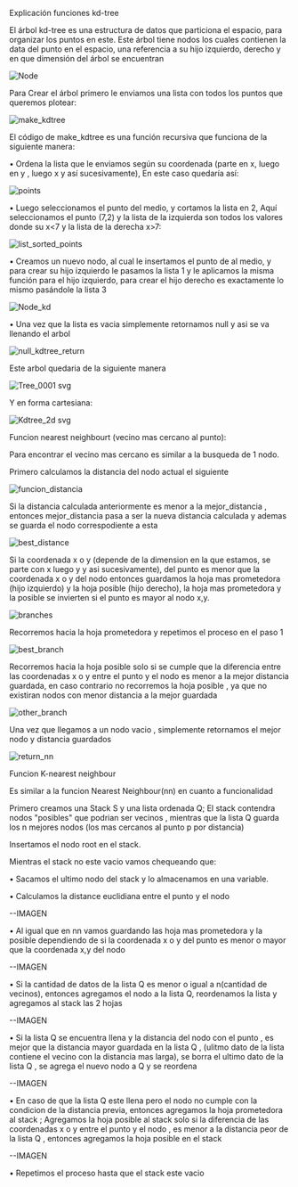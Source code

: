 Explicación funciones kd-tree

El árbol kd-tree es una estructura de datos que particiona el espacio, para organizar los puntos en este.
Este árbol tiene nodos los cuales contienen la data del punto en el espacio, una referencia a su hijo izquierdo, derecho y en que dimensión del árbol se encuentran

![Node](https://user-images.githubusercontent.com/82010968/118082226-c8c2cb00-b38a-11eb-98d6-1faaee21f372.png)

Para Crear el árbol primero le enviamos una lista con todos los puntos que queremos plotear:

![make_kdtree](https://user-images.githubusercontent.com/82010968/118082553-628a7800-b38b-11eb-9323-a1103d5e0d07.png)

El código de make_kdtree es una función recursiva que funciona de la siguiente manera:

• Ordena la lista que le enviamos según su coordenada (parte en x, luego en y , luego x y así sucesivamente), En este caso quedaría así:

![points](https://user-images.githubusercontent.com/82010968/118082962-1855c680-b38c-11eb-9c55-f32129d00ccf.png)

• Luego seleccionamos el punto del medio, y cortamos la lista en 2, Aquí seleccionamos el punto (7,2) y la lista de la izquierda son todos los valores donde su x<7 y la lista de la derecha x>7:

![list_sorted_points](https://user-images.githubusercontent.com/82010968/118082989-21df2e80-b38c-11eb-8ff8-529d26aaa30d.png)

•	Creamos un nuevo nodo, al cual le insertamos el punto de al medio, y para crear su hijo izquierdo le pasamos la lista 1 y le aplicamos la misma función para el hijo izquierdo, para crear el hijo derecho es exactamente lo mismo pasándole la lista 3

![Node_kd](https://user-images.githubusercontent.com/82010968/118083320-a8940b80-b38c-11eb-80bb-2e8c41ddb0bb.png)

• Una vez que la lista es vacia simplemente retornamos null y asi se va llenando el arbol
	
![null_kdtree_return](https://user-images.githubusercontent.com/82010968/118083423-e42ed580-b38c-11eb-84f3-b4bb3b1ae958.png)

Este arbol quedaria de la siguiente manera 


![Tree_0001 svg](https://user-images.githubusercontent.com/82010968/118083746-6d460c80-b38d-11eb-96df-51149f6de08b.png)

Y en forma cartesiana:

![Kdtree_2d svg](https://user-images.githubusercontent.com/82010968/118083751-71722a00-b38d-11eb-91ef-7dcf2d518f05.png)



Funcion nearest neighbourt (vecino mas cercano al punto):

Para encontrar el vecino mas cercano es similar a la busqueda de 1 nodo.

Primero calculamos la distancia del nodo actual el siguiente

![funcion_distancia](https://user-images.githubusercontent.com/82010968/118108744-5cf25980-b3ae-11eb-93b2-b8be9c13124c.png)


Si la distancia calculada anteriormente es menor a la mejor_distancia , entonces mejor_distancia pasa a ser la nueva distancia calculada y ademas se guarda el nodo correspodiente a esta

![best_distance](https://user-images.githubusercontent.com/82010968/118109098-beb2c380-b3ae-11eb-82d6-8fe89997bdcf.png)

Si la coordenada x o y (depende de la dimension en la que estamos, se parte con x luego y y asi sucesivamente), del punto es menor que la coordenada x o y del nodo entonces
guardamos la hoja mas prometedora (hijo izquierdo) y la hoja posible (hijo derecho), la hoja mas prometedora y la posible se invierten si el punto es mayor al nodo x,y.

![branches](https://user-images.githubusercontent.com/82010968/118109373-181af280-b3af-11eb-93a5-f539b83ee68f.png)

Recorremos hacia la hoja prometedora y repetimos el proceso en el paso 1

![best_branch](https://user-images.githubusercontent.com/82010968/118109746-94153a80-b3af-11eb-90f8-4896171f89bb.png)

Recorremos hacia la hoja posible solo si se cumple que la diferencia entre las coordenadas x o y entre el punto y el nodo es menor a la mejor distancia guardada, en caso 
contrario no recorremos la hoja posible , ya que no existiran nodos con menor distancia a la mejor guardada

![other_branch](https://user-images.githubusercontent.com/82010968/118109769-9b3c4880-b3af-11eb-8245-e9cbb8d2719e.png)

Una vez que llegamos a un nodo vacio , simplemente retornamos el mejor nodo y distancia guardados

![return_nn](https://user-images.githubusercontent.com/82010968/118109787-a000fc80-b3af-11eb-95ae-ce7a5786cdea.png)


Funcion  K-nearest neighbour

Es similar a la funcion Nearest Neighbour(nn) en cuanto a funcionalidad

Primero creamos una Stack S y una lista ordenada Q; El stack contendra nodos "posibles" que podrian ser vecinos  , mientras que la lista Q guarda los n mejores nodos (los 
mas cercanos al punto p por distancia)

Insertamos el nodo root en el stack.

Mientras el stack no este vacio vamos chequeando que:

• Sacamos el ultimo nodo del stack y lo almacenamos en una variable.

• Calculamos la distance euclidiana entre el punto y el nodo

--IMAGEN

• Al igual que en nn vamos guardando las hoja mas prometedora y la posible dependiendo de si la coordenada x o y del punto es menor o mayor que la coordenada x,y del nodo

--IMAGEN

• Si la cantidad de datos de la lista Q es menor o igual a n(cantidad de vecinos), entonces agregamos el nodo a la lista Q, reordenamos la lista y agregamos al stack las 2
hojas

--IMAGEN

• Si la lista Q se encuentra llena y la distancia del nodo con el punto , es mejor que la distancia mayor guardada en la lista Q , (ulitmo dato de la lista contiene el vecino
con la distancia mas larga), se borra el ultimo dato de la lista Q , se agrega el nuevo nodo a Q y se reordena

--IMAGEN

• En caso de que la lista Q este llena pero el nodo no cumple con la condicion de la distancia previa, entonces agregamos la hoja prometedora al stack ; Agregamos la hoja posible al stack solo si la diferencia de las coordenadas x o y entre el punto y el nodo , es menor a la distancia peor de la lista Q , entonces agregamos la hoja posible en
el stack

--IMAGEN

• Repetimos el proceso hasta que el stack este vacio







